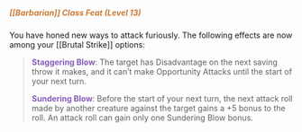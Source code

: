 ##### *<span style="color:rgb(203, 123, 55)">[[Barbarian]] Class Feat (Level 13)</span>*

You have honed new ways to attack furiously. The following effects are now among your [[Brutal Strike]] options:

> **<span style="color:rgb(134, 93, 187)">Staggering Blow</span>**: The target has Disadvantage on the next saving throw it makes, and it can’t make Opportunity Attacks until the start of your next turn.
> 
> **<span style="color:rgb(134, 93, 187)">Sundering Blow</span>**: Before the start of your next turn, the next attack roll made by another creature against the target gains a +5 bonus to the roll. An attack roll can gain only one Sundering Blow bonus.